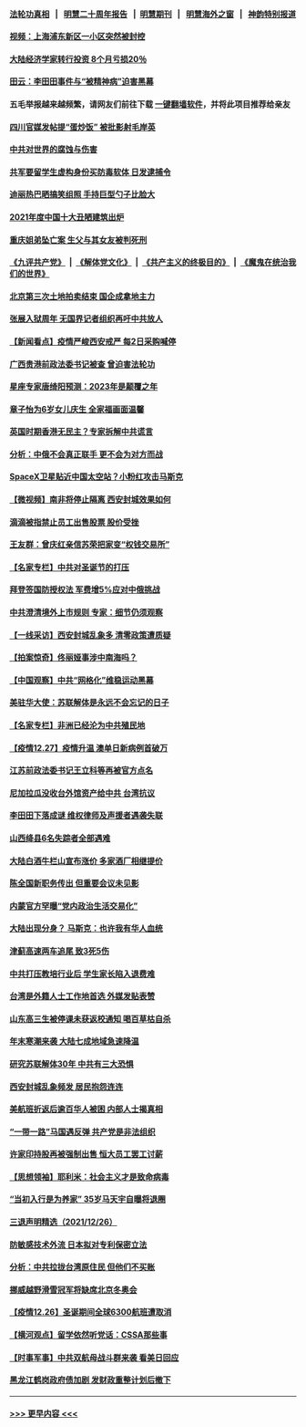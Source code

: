 #### [法轮功真相](https://github.com/gfw-breaker/truth/blob/master/README.md?t=0) &nbsp;&nbsp;|&nbsp;&nbsp; [明慧二十周年报告](https://github.com/gfw-breaker/mh-reports/blob/master/README.md?t=0) &nbsp;&nbsp;|&nbsp;&nbsp;[明慧期刊](https://github.com/gfw-breaker/mh-qikan) &nbsp;&nbsp;|&nbsp;&nbsp; [明慧海外之窗](https://github.com/gfw-breaker/mh-news/blob/master/README.md?t=0) &nbsp;&nbsp;|&nbsp;&nbsp; [神韵特别报道](https://github.com/gfw-breaker/mh-news/blob/master/shenyun.md?t=0)
#### [视频：上海浦东新区一小区突然被封控](../pages/nsc413/n13463942.md?t=12281801) 
#### [大陆经济学家转行投资 8个月亏损20％](../pages/nsc413/n13463613.md?t=12281801) 
#### [田云：李田田事件与“被精神病”迫害黑幕](../pages/nsc413/n13463912.md?t=12281801) 
#### 五毛举报越来越频繁，请网友们前往下载 [一键翻墙软件](https://github.com/gfw-breaker/ssr-accounts)，并将此项目推荐给亲友
#### [四川官媒发帖提“蛋炒饭” 被批影射毛岸英](../pages/nsc413/n13463948.md?t=12281801) 
#### [中共对世界的腐蚀与伤害](../pages/nsc413/n13463833.md?t=12281801) 
#### [共军要留学生虚构身份买防毒软体 日发逮捕令](../pages/nsc413/n13463519.md?t=12281801) 
#### [迪丽热巴晒搞笑组照 手持巨型勺子比脸大](../pages/nsc413/n13463268.md?t=12281801) 
#### [2021年度中国十大丑陋建筑出炉](../pages/nsc413/n13458770.md?t=12281801) 
#### [重庆姐弟坠亡案 生父与其女友被判死刑](../pages/nsc413/n13463599.md?t=12281801) 
#### [《九评共产党》](https://github.com/begood0513/9ping.md/blob/master/README.md) &nbsp;|&nbsp; [《解体党文化》](../../../../jtdwh.md/blob/master/README.md)  &nbsp;|&nbsp; [《共产主义的终极目的》](../../../../gczydzjmd.md/blob/master/README.md) &nbsp;|&nbsp; [《魔鬼在统治我们的世界》](../../../../mgztzwmdsj.md/blob/master/README.md) 
#### [北京第三次土地拍卖结束 国企成拿地主力](../pages/nsc413/n13463389.md?t=12281801) 
#### [张展入狱周年 无国界记者组织再吁中共放人](../pages/nsc413/n13463507.md?t=12281801) 
#### [【新闻看点】疫情严峻西安戒严 每2日采购喊停](../pages/nsc413/n13462763.md?t=12281801) 
#### [广西贵港前政法委书记被查 曾迫害法轮功](../pages/nsc413/n13463448.md?t=12281801) 
#### [星座专家唐绮阳预测：2023年是颠覆之年](../pages/nsc413/n13463104.md?t=12281801) 
#### [章子怡为6岁女儿庆生 全家福画面温馨](../pages/nsc413/n13463007.md?t=12281801) 
#### [英国时期香港无民主？专家拆解中共谎言](../pages/nsc413/n13462725.md?t=12281801) 
#### [分析：中俄不会真正联手 更不会为对方而战](../pages/nsc413/n13462949.md?t=12281801) 
#### [SpaceX卫星贴近中国太空站？小粉红攻击马斯克](../pages/nsc413/n13463012.md?t=12281801) 
#### [【微视频】南非将停止隔离 西安封城效果如何](../pages/nsc413/n13462730.md?t=12281801) 
#### [滴滴被指禁止员工出售股票 股价受挫](../pages/nsc413/n13463050.md?t=12281801) 
#### [王友群：曾庆红亲信苏荣把家变“权钱交易所”](../pages/nsc413/n13463003.md?t=12281801) 
#### [【名家专栏】中共对圣诞节的打压](../pages/nsc413/n13462720.md?t=12281801) 
#### [拜登签国防授权法 军费增5%应对中俄挑战](../pages/nsc413/n13462919.md?t=12281801) 
#### [中共澄清境外上市规则 专家：细节仍须观察](../pages/nsc413/n13462939.md?t=12281801) 
#### [【一线采访】西安封城乱象多 清零政策遭质疑](../pages/nsc413/n13461184.md?t=12281801) 
#### [【拍案惊奇】佟丽娅事涉中南海吗？](../pages/nsc413/n13462269.md?t=12281801) 
#### [【中国观察】中共“网格化”维稳运动黑幕](../pages/nsc413/n13462482.md?t=12281801) 
#### [美驻华大使：苏联解体是永远不会忘记的日子](../pages/nsc413/n13462711.md?t=12281801) 
#### [【名家专栏】非洲已经沦为中共殖民地](../pages/nsc413/n13460616.md?t=12281801) 
#### [【疫情12.27】疫情升温 澳单日新病例首破万](../pages/nsc413/n13462116.md?t=12281801) 
#### [江苏前政法委书记王立科等再被官方点名](../pages/nsc413/n13462301.md?t=12281801) 
#### [尼加拉瓜没收台外馆资产给中共 台湾抗议](../pages/nsc413/n13462293.md?t=12281801) 
#### [李田田下落成谜 维权律师及声援者遇袭失联](../pages/nsc413/n13462248.md?t=12281801) 
#### [山西绛县6名失踪者全部遇难](../pages/nsc413/n13462222.md?t=12281801) 
#### [大陆白酒牛栏山宣布涨价 多家酒厂相继提价](../pages/nsc413/n13462005.md?t=12281801) 
#### [陈全国新职务传出 但重要会议未见影](../pages/nsc413/n13462190.md?t=12281801) 
#### [内蒙官方罕曝“党内政治生活交易化”](../pages/nsc413/n13462113.md?t=12281801) 
#### [大陆出现分身？ 马斯克：也许我有华人血统](../pages/nsc413/n13462114.md?t=12281801) 
#### [津蓟高速两车追尾 致3死5伤](../pages/nsc413/n13462106.md?t=12281801) 
#### [中共打压教培行业后 学生家长陷入退费难](../pages/nsc413/n13461233.md?t=12281801) 
#### [台湾是外籍人士工作地首选 外媒发贴表赞](../pages/nsc413/n13461620.md?t=12281801) 
#### [山东高三生被停课未获返校通知 喝百草枯自杀](../pages/nsc413/n13461769.md?t=12281801) 
#### [年末寒潮来袭 大陆七成地域急速降温](../pages/nsc413/n13461867.md?t=12281801) 
#### [研究苏联解体30年 中共有三大恐惧](../pages/nsc413/n13461749.md?t=12281801) 
#### [西安封城乱象频发 居民抱怨连连](../pages/nsc413/n13461572.md?t=12281801) 
#### [美航班折返后逾百华人被困 内部人士揭真相](../pages/nsc413/n13461235.md?t=12281801) 
#### [“一带一路”马国遇反弹 共产党是非法组织](../pages/nsc413/n13461514.md?t=12281801) 
#### [许家印持股再被强制出售 恒大员工罢工讨薪](../pages/nsc413/n13461373.md?t=12281801) 
#### [【思想领袖】耶利米：社会主义才是致命病毒](../pages/nsc413/n13430183.md?t=12281801) 
#### [“当初入行是为养家” 35岁马天宇自曝将退圈](../pages/nsc413/n13459931.md?t=12281801) 
#### [三退声明精选（2021/12/26）](../pages/nsc413/n13461128.md?t=12281801) 
#### [防敏感技术外流 日本拟对专利保密立法](../pages/nsc413/n13460939.md?t=12281801) 
#### [分析：中共拉拢台湾原住民 但他们不买账](../pages/nsc413/n13460741.md?t=12281801) 
#### [挪威越野滑雪冠军将缺席北京冬奥会](../pages/nsc413/n13460691.md?t=12281801) 
#### [【疫情12.26】圣诞期间全球6300航班遭取消](../pages/nsc413/n13460444.md?t=12281801) 
#### [【横河观点】留学依然听党话：CSSA那些事](../pages/nsc413/n13460068.md?t=12281801) 
#### [【时事军事】中共双航母战斗群来袭 看美日回应](../pages/nsc413/n13459510.md?t=12281801) 
#### [黑龙江鹤岗政府债加剧 发财政重整计划后撤下](../pages/nsc413/n13460286.md?t=12281801) 

----
#### [ >>> 更早内容 <<< ](../indexes/nsc413-earlier.md)
